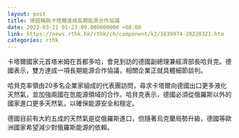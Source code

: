 ```yaml
---
layout: post
title: 德國稱與卡塔爾達成長期能源合作協議
date: 2022-03-21 01:23:09.000000000 +08:00
link: https://news.rthk.hk/rthk/ch/component/k2/1639974-20220321.htm
categories: rthk
---
```


卡塔爾國家元首塔米姆在首都多哈，會見到訪的德國副總理兼經濟部長哈貝克。德國表示，雙方達成一項長期能源合作協議，相關企業正就具體細節談判。

哈貝克率領由20多名企業家組成的代表團訪問，尋求卡塔爾向德國出口更多液化天然氣，並加強兩國在氫能源領域的合作。哈貝克表示，德國必須從俄羅斯以外的國家進口更多天然氣，以確保能源安全和穩定。

德國目前有大約五成的天然氣是從俄羅斯進口，但隨著烏克蘭局勢升級，德國等歐洲國家希望減少對俄羅斯能源的依賴。
